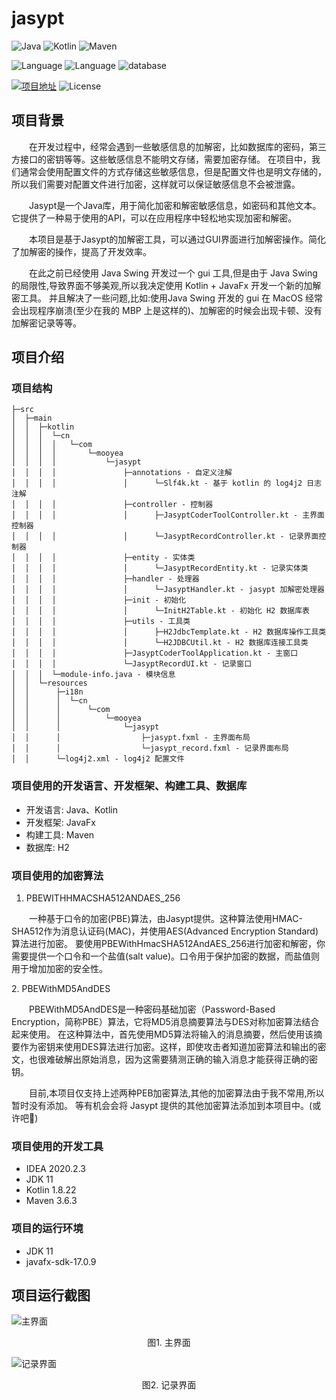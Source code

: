 # jasypt
![Java](https://img.shields.io/badge/Java-OpenJdk11+-<yellow>)
![Kotlin](https://img.shields.io/badge/Kotlin-1.8.22-<yellow>)
![Maven](https://img.shields.io/badge/Maven-3.x-<yellow>)

![Language](https://img.shields.io/badge/Language-Java-<green>)
![Language](https://img.shields.io/badge/Language-Kotlin-<green>)
![database](https://img.shields.io/badge/database-H2-<green>)

[![项目地址](https://img.shields.io/badge/项目地址-GitHub-<yellow>)](https://github.com/Leemuyi/jasypt.git)
![License](https://img.shields.io/badge/license-MIT-yellow)

## 项目背景

<p style="text-indent:2em">
在开发过程中，经常会遇到一些敏感信息的加解密，比如数据库的密码，第三方接口的密钥等等。这些敏感信息不能明文存储，需要加密存储。
在项目中，我们通常会使用配置文件的方式存储这些敏感信息，但是配置文件也是明文存储的，所以我们需要对配置文件进行加密，这样就可以保证敏感信息不会被泄露。
</p>
<p style="text-indent:2em">
Jasypt是一个Java库，用于简化加密和解密敏感信息，如密码和其他文本。它提供了一种易于使用的API，可以在应用程序中轻松地实现加密和解密。
</p>
<p style="text-indent:2em">
本项目是基于Jasypt的加解密工具，可以通过GUI界面进行加解密操作。简化了加解密的操作，提高了开发效率。
</p>
<p style="text-indent:2em">
在此之前已经使用 Java Swing 开发过一个 gui 工具,但是由于 Java Swing 的局限性,导致界面不够美观,所以我决定使用 Kotlin + JavaFx 开发一个新的加解密工具。
并且解决了一些问题,比如:使用Java Swing 开发的 gui 在 MacOS 经常会出现程序崩溃(至少在我的 MBP 上是这样的)、加解密的时候会出现卡顿、没有加解密记录等等。
</p>

## 项目介绍
### 项目结构
```
├─src
│  ├─main
│  │  ├─kotlin
│  │  │  └─cn
│  │  │  │   └─com
│  │  │  │       └─mooyea
│  │  │  │           └─jasypt
│  │  │  │               ├─annotations - 自定义注解
│  │  │  │               │      └─Slf4k.kt - 基于 kotlin 的 log4j2 日志注解
│  │  │  │               ├─controller - 控制器
│  │  │  │               │      ├─JasyptCoderToolController.kt - 主界面控制器
│  │  │  │               │      └─JasyptRecordController.kt - 记录界面控制器
│  │  │  │               ├─entity - 实体类
│  │  │  │               │      └─JasyptRecordEntity.kt - 记录实体类
│  │  │  │               ├─handler - 处理器
│  │  │  │               │      └─JasyptHandler.kt - jasypt 加解密处理器
│  │  │  │               ├─init - 初始化
│  │  │  │               │      └─InitH2Table.kt - 初始化 H2 数据库表
│  │  │  │               ├─utils - 工具类
│  │  │  │               │      ├─H2JdbcTemplate.kt - H2 数据库操作工具类
│  │  │  │               │      └─H2JDBCUtil.kt - H2 数据库连接工具类
│  │  │  │               ├─JasyptCoderToolApplication.kt - 主窗口
│  │  │  │               └─JasyptRecordUI.kt - 记录窗口
│  │  │  └─module-info.java - 模块信息
│  │  └─resources 
│  │      ├─i18n
│  │      │  └─cn
│  │      │      └─com
│  │      │          └─mooyea
│  │      │              └─jasypt
│  │      │                  ├─jasypt.fxml - 主界面布局
│  │      │                  └─jasypt_record.fxml - 记录界面布局
│  │      └─log4j2.xml - log4j2 配置文件
```

### 项目使用的开发语言、开发框架、构建工具、数据库
- 开发语言: Java、Kotlin
- 开发框架: JavaFx
- 构建工具: Maven
- 数据库: H2

### 项目使用的加密算法
1. PBEWITHHMACSHA512ANDAES_256
<p style="text-indent:2em">
一种基于口令的加密(PBE)算法，由Jasypt提供。这种算法使用HMAC-SHA512作为消息认证码(MAC)，并使用AES(Advanced Encryption Standard)算法进行加密。
要使用PBEWithHmacSHA512AndAES_256进行加密和解密，你需要提供一个口令和一个盐值(salt value)。口令用于保护加密的数据，而盐值则用于增加加密的安全性。
</p>
2. PBEWithMD5AndDES
<p style="text-indent:2em">
PBEWithMD5AndDES是一种密码基础加密（Password-Based Encryption，简称PBE）算法，它将MD5消息摘要算法与DES对称加密算法结合起来使用。
在这种算法中，首先使用MD5算法将输入的消息摘要，然后使用该摘要作为密钥来使用DES算法进行加密。这样，即使攻击者知道加密算法和输出的密文，也很难破解出原始消息，因为这需要猜测正确的输入消息才能获得正确的密钥。
</p>

<p style="text-indent:2em">
目前,本项目仅支持上述两种PEB加密算法,其他的加密算法由于我不常用,所以暂时没有添加。
等有机会会将 Jasypt 提供的其他加密算法添加到本项目中。(或许吧🤪)
</p>


### 项目使用的开发工具
- IDEA 2020.2.3
- JDK 11
- Kotlin 1.8.22
- Maven 3.6.3

### 项目的运行环境
- JDK 11
- javafx-sdk-17.0.9





## 项目运行截图
![主界面](http://cdn.mooyea.com.cn/blogs/jasypt_gui_main.png)
<div style="text-align: center;">图1. 主界面</div>

![记录界面](http://cdn.mooyea.com.cn/blogs/jasypt_his.png)
<div style="text-align: center;">图2. 记录界面</div>


